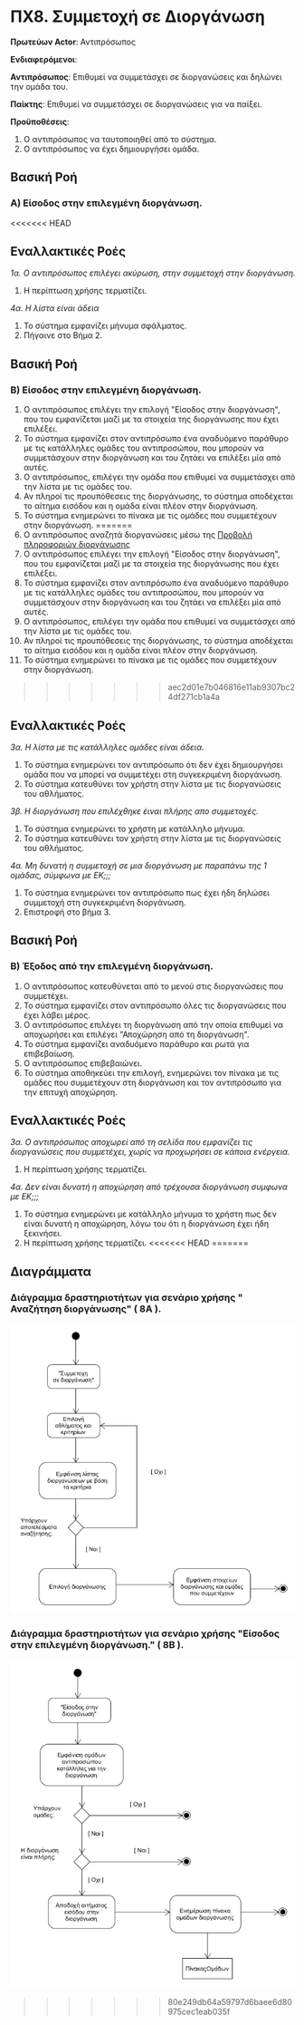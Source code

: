 # ΠΧ8. Συμμετοχή σε Διοργάνωση

**Πρωτεύων Actor**: Αντιπρόσωπος 

**Ενδιαφερόμενοι**:

**Αντιπρόσωπος**: Επιθυμεί να συμμετάσχει σε διοργανώσεις και δηλώνει την ομάδα του.

**Παίκτης**: Επιθυμεί να συμμετάσχει σε διοργανώσεις για να παίξει.

**Προϋποθέσεις**: 
1. Ο αντιπρόσωπος να ταυτοποιηθεί από το σύστημα.
2. Ο αντιπρόσωπος να έχει δημιουργήσει ομάδα.

## Βασική Ροή

### Α) Είσοδος στην επιλεγμένη διοργάνωση.

<<<<<<< HEAD
## Εναλλακτικές Ροές

*1α. Ο αντιπρόσωπος επιλέγει ακύρωση, στην συμμετοχή στην διοργάνωση.*
1. Η περίπτωση χρήσης τερματίζει.

*4α. Η λίστα είναι άδεια*
1. Το σύστημα εμφανίζει μήνυμα σφάλματος.
2. Πήγαινε στο Βήμα 2. 

## Βασική Ροή

### Β) Είσοδος στην επιλεγμένη διοργάνωση.

1. Ο αντιπρόσωπος επιλέγει την επιλογή "Είσοδος στην διοργάνωση", που του εμφανίζεται μαζί με τα στοιχεία της διοργάνωσης που έχει επιλέξει.
2. Το σύστημα εμφανίζει στον αντιπρόσωπο ένα αναδυόμενο παράθυρο με τις κατάλληλες ομάδες του αντιπροσώπου, που μπορούν να συμμετάσχουν στην διοργάνωση και του ζητάει να επιλέξει μία από αυτές.
3. Ο αντιπρόσωπος, επιλέγει την ομάδα που επιθυμεί να συμμετάσχει από την λίστα με τις ομάδες του.
4. Αν πληροί τις προυπόθεσεις της διοργάνωσης, το σύστημα αποδέχεται το αίτημα εισόδου και η ομάδα είναι πλέον στην διοργάνωση.
5. Το σύστημα ενημερώνει το πίνακα με τις ομάδες που συμμετέχουν στην διοργάνωση.
=======
1. Ο αντιπρόσωπος αναζητά διοργανώσεις μέσω της [Προβολή πληροφοριών διοργάνωσης](uc1-view-tournament-info.md) 
2. Ο αντιπρόσωπος επιλέγει την επιλογή "Είσοδος στην διοργάνωση", που του εμφανίζεται μαζί με τα στοιχεία της διοργάνωσης που έχει επιλέξει.
3. Το σύστημα εμφανίζει στον αντιπρόσωπο ένα αναδυόμενο παράθυρο με τις κατάλληλες ομάδες του αντιπροσώπου, που μπορούν να συμμετάσχουν στην διοργάνωση και του ζητάει να επιλέξει μία από αυτές.
4. Ο αντιπρόσωπος, επιλέγει την ομάδα που επιθυμεί να συμμετάσχει από την λίστα με τις ομάδες του.
5. Αν πληροί τις προυπόθεσεις της διοργάνωσης, το σύστημα αποδέχεται το αίτημα εισόδου και η ομάδα είναι πλέον στην διοργάνωση.
6. Το σύστημα ενημερώνει το πίνακα με τις ομάδες που συμμετέχουν στην διοργάνωση.
>>>>>>> aec2d01e7b046816e11ab9307bc24df271cb1a4a

## Εναλλακτικές Ροές

*3α. Η λίστα με τις κατάλληλες ομάδες είναι άδεια.*
1. Το σύστημα ενημερώνει τον αντιπρόσωπο ότι δεν έχει δημιουργήσει ομάδα που να μπορεί να συμμετέχει στη συγκεκριμένη διοργάνωση.
2. Το σύστημα κατευθύνει τον χρήστη στην λίστα με τις διοργανώσεις του αθλήματος.

*3β. Η διοργάνωση που επιλέχθηκε έιναι πλήρης απο συμμετοχές.*
1. Το σύστημα ενημερώνει το χρήστη με κατάλληλο μήνυμα.
2. Το σύστημα κατευθύνει τον χρήστη στην λίστα με τις διοργανώσεις του αθλήματος.

*4α. Μη δυνατή η συμμετοχή σε μια διοργάνωση με παραπάνω της 1 ομάδας, σύμφωνα με ΕK;;;*
1. Το σύστημα ενημερώνει τον αντιπρόσωπο πως έχει ήδη δηλώσει συμμετοχή στη συγκεκριμένη διοργάνωση.
2. Επιστροφή στο βήμα 3.

## Βασική Ροή

### Β) Έξοδος από την επιλεγμένη διοργάνωση.

1. Ο αντιπρόσωπος κατευθύνεται από το μενού στις διοργανώσεις που συμμετέχει.
2. Το σύστημα εμφανίζει στον αντιπρόσωπο όλες τις διοργανώσεις που έχει λάβει μέρος.
3. Ο αντιπρόσωπος επιλέγει τη διοργάνωση από την οποία επιθυμεί να αποχωρήσει και επιλέγει "Αποχώρηση από τη διοργάνωση".
4. Το σύστημα εμφανίζει αναδυόμενο παράθυρο και ρωτά για επιβεβαίωση.
5. Ο αντιπρόσωπος επιβεβαιώνει.
6. Το σύστημα αποθηκεύει την επιλογή, ενημερώνει τον πίνακα με τις ομάδες που συμμετέχουν στη διοργάνωση και τον αντιπρόσωπο για την επιτυχή αποχώρηση.

## Εναλλακτικές Ροές

*3α. Ο αντιπρόσωπος αποχωρεί από τη σελίδα που εμφανίζει τις διοργανώσεις που συμμετέχει, χωρίς να προχωρήσει σε κάποια ενέργεια.*

1. Η περίπτωση χρήσης τερματίζει.

*4α. Δεν είναι δυνατή η αποχώρηση από τρέχουσα διοργάνωση συμφωνα με ΕΚ;;;*
1. Το σύστημα ενημερώνει με κατάλληλο μήνυμα το χρήστη πως δεν είναι δυνατή η αποχώρηση, λόγω του ότι η διοργάνωση έχει ήδη ξεκινήσει.
2. Η περίπτωση χρήσης τερματίζει.
<<<<<<< HEAD
=======

## Διαγράμματα 

### **Διάγραμμα δραστηριοτήτων για σενάριο χρήσης " Αναζήτηση διοργάνωσης" ( 8Α )**.

![Διάγραμμα δραστηριοτήτων σενάριο χρήσης 8Α](uml/requirements/uc8_A.png)

### **Διάγραμμα δραστηριοτήτων για σενάριο χρήσης "Είσοδος στην επιλεγμένη διοργάνωση." ( 8Β )**.

![Διάγραμμα δραστηριοτήτων σενάριο χρήσης 8Β](uml/requirements/uc8_B.png)
>>>>>>> 80e249db64a59797d6baee6d80975cec1eab035f
